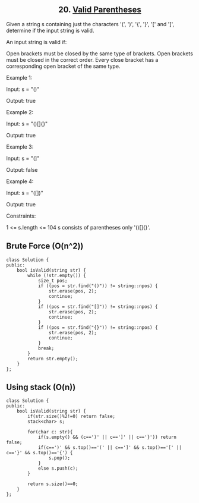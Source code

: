<div align="center">

## 20. [Valid Parentheses](https://leetcode.com/problems/valid-parentheses/description/)

</div>

Given a string s containing just the characters '(', ')', '{', '}', '[' and ']', determine if the input string is valid.

An input string is valid if:

Open brackets must be closed by the same type of brackets.
Open brackets must be closed in the correct order.
Every close bracket has a corresponding open bracket of the same type.
 

Example 1:

Input: s = "()"

Output: true

Example 2:

Input: s = "()[]{}"

Output: true

Example 3:

Input: s = "(]"

Output: false

Example 4:

Input: s = "([])"

Output: true

 

Constraints:

1 <= s.length <= 104
s consists of parentheses only '()[]{}'.


## Brute Force (O(n^2))

```
class Solution {
public:
    bool isValid(string str) {
        while (!str.empty()) {
            size_t pos;
            if ((pos = str.find("()")) != string::npos) {
                str.erase(pos, 2);
                continue;
            }
            if ((pos = str.find("[]")) != string::npos) {
                str.erase(pos, 2);
                continue;
            }
            if ((pos = str.find("{}")) != string::npos) {
                str.erase(pos, 2);
                continue;
            }
            break; 
        }
        return str.empty();
    }
};
```


## Using stack (O(n))

```
class Solution {
public:
    bool isValid(string str) {
        if(str.size()%2!=0) return false;
        stack<char> s;

        for(char c: str){
            if(s.empty() && (c==')' || c==']' || c=='}')) return false;
            if(c==')' && s.top()=='(' || c==']' && s.top()=='[' || c=='}' && s.top()=='{') {
                s.pop();
            }
            else s.push(c);
        }

        return s.size()==0;
    }
};
```